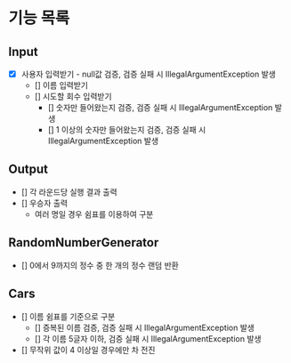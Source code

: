 # 기능 목록

## Input

- [x] 사용자 입력받기 - null값 검증, 검증 실패 시 IllegalArgumentException 발생
    - [] 이름 입력받기
    - [] 시도할 회수 입력받기
        - [] 숫자만 들어왔는지 검증, 검증 실패 시 IllegalArgumentException 발생
        - [] 1 이상의 숫자만 들어왔는지 검증, 검증 실패 시 IllegalArgumentException 발생

## Output

- [] 각 라운드당 실행 결과 출력
- [] 우승자 출력
    - 여러 명일 경우 쉼표를 이용하여 구분

## RandomNumberGenerator

- [] 0에서 9까지의 정수 중 한 개의 정수 랜덤 반환

## Cars

- [] 이름 쉼표를 기준으로 구분
    - [] 증복된 이름 검증, 검증 실패 시 IllegalArgumentException 발생
    - [] 각 이름 5글자 이하, 검증 실패 시 IllegalArgumentException 발생
- [] 무작위 값이 4 이상일 경우에만 차 전진